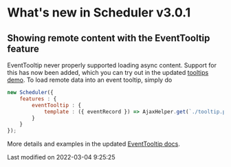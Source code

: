 # What's new in Scheduler v3.0.1

## Showing remote content with the EventTooltip feature

EventTooltip never properly supported loading async content. Support for this has now been added, which you can try out
in the updated [tooltips demo](https://bryntum.com/examples/scheduler/tooltips). To load remote data into an event
tooltip, simply do

```javascript
new Scheduler({
    features : {
        eventTooltip : {
            template : ({ eventRecord }) => AjaxHelper.get(`./tooltip.php?id=${eventRecord.id}`).then(response => response.text())
        }
    }
});
```

More details and examples in the updated [EventTooltip docs](#Scheduler/feature/EventTooltip).


<p class="last-modified">Last modified on 2022-03-04 9:25:25</p>